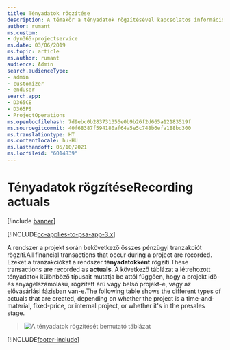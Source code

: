```yaml
---
title: Tényadatok rögzítése
description: A témakör a tényadatok rögzítésével kapcsolatos információkat nyújt.
author: rumant
ms.custom:
- dyn365-projectservice
ms.date: 03/06/2019
ms.topic: article
ms.author: rumant
audience: Admin
search.audienceType:
- admin
- customizer
- enduser
search.app:
- D365CE
- D365PS
- ProjectOperations
ms.openlocfilehash: 7d9ebc0b283731356e0b9b26f2d665a12183519f
ms.sourcegitcommit: 40f68387f594180af64a5e5c748b6efa188bd300
ms.translationtype: HT
ms.contentlocale: hu-HU
ms.lasthandoff: 05/10/2021
ms.locfileid: "6014839"
---
```

# <a name="recording-actuals"></a><span data-ttu-id="93ee3-103">Tényadatok rögzítése</span><span class="sxs-lookup"><span data-stu-id="93ee3-103">Recording actuals</span></span> 

[!include [banner](../includes/psa-now-project-operations.md)]

[!INCLUDE[cc-applies-to-psa-app-3.x](../includes/cc-applies-to-psa-app-3x.md)]

<span data-ttu-id="93ee3-104">A rendszer a projekt során bekövetkező összes pénzügyi tranzakciót rögzíti.</span><span class="sxs-lookup"><span data-stu-id="93ee3-104">All financial transactions that occur during a project are recorded.</span></span> <span data-ttu-id="93ee3-105">Ezeket a tranzakciókat a rendszer **tényadatokként** rögzíti.</span><span class="sxs-lookup"><span data-stu-id="93ee3-105">These transactions are recorded as **actuals**.</span></span> <span data-ttu-id="93ee3-106">A következő táblázat a létrehozott tényadatok különböző típusait mutatja be attól függően, hogy a projekt idő- és anyagelszámolású, rögzített árú vagy belső projekt-e, vagy az elővásárlási fázisban van-e.</span><span class="sxs-lookup"><span data-stu-id="93ee3-106">The following table shows the different types of actuals that are created, depending on whether the project is a time-and-material, fixed-price, or internal project, or whether it's in the presales stage.</span></span>

> ![A tényadatok rögzítését bemutató táblázat](media/advanced-table2.png)


[!INCLUDE[footer-include](../includes/footer-banner.md)]